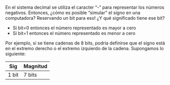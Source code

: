 En el sistema decimal se utiliza el caracter “-” para representar los números negativos. Entonces, ¿cómo es posible “simular” el signo en una computadora? Reservando un bit para eso! 
¿Y qué significado tiene ese bit?

* Si bit=0 entonces el número representado es mayor a cero
* Si bit=1 entonces el número representado es menor a cero

Por ejemplo, si se tiene cadenas de 8 bits, podría definirse que el signo está en el extremo derecho o el extremo izquierdo de la cadena. Supongamos lo siguiente:

| Sig | Magnitud |
|-----|-----|
| 1 bit | 7 bits |
